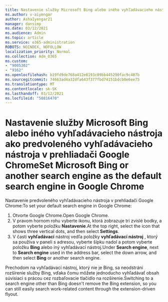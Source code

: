 ```yaml
---
title: Nastavenie služby Microsoft Bing alebo iného vyhľadávacieho nástroja ako predvoleného vyhľadávacieho nástroja v prehliadači Google Chrome
ms.author: v-aiyengar
author: AshaIyengar21
manager: dansimp
ms.date: 03/12/2021
ms.audience: Admin
ms.topic: article
ms.service: o365-administration
ROBOTS: NOINDEX, NOFOLLOW
localization_priority: Normal
ms.collection: Adm_O365
ms.custom:
- "9005302"
- "9162"
ms.openlocfilehash: b19fd9de768a412e8193c09bb445290fac9c407b
ms.sourcegitcommit: 74663ad4a32dfa643f377fbd74151bdcb0e6ee75
ms.translationtype: MT
ms.contentlocale: sk-SK
ms.lasthandoff: 03/12/2021
ms.locfileid: "50816470"
---
```

# <a name="set-microsoft-bing-or-another-search-engine-as-the-default-search-engine-in-google-chrome"></a><span data-ttu-id="481f3-102">Nastavenie služby Microsoft Bing alebo iného vyhľadávacieho nástroja ako predvoleného vyhľadávacieho nástroja v prehliadači Google Chrome</span><span class="sxs-lookup"><span data-stu-id="481f3-102">Set Microsoft Bing or another search engine as the default search engine in Google Chrome</span></span>

<span data-ttu-id="481f3-103">Nastavenie predvoleného vyhľadávacieho nástroja v prehliadači Google Chrome:</span><span class="sxs-lookup"><span data-stu-id="481f3-103">To set your default search engine in Google Chrome:</span></span>

1. <span data-ttu-id="481f3-104">Otvorte Google Chrome.</span><span class="sxs-lookup"><span data-stu-id="481f3-104">Open Google Chrome.</span></span>
1. <span data-ttu-id="481f3-105">V pravom hornom rohu vyberte ikonu, ktorá zobrazuje tri zvislé bodky, a potom vyberte položku **Nastavenie**.</span><span class="sxs-lookup"><span data-stu-id="481f3-105">At the top right, select the icon that shows three vertical dots, and then select **Settings**.</span></span>
1. <span data-ttu-id="481f3-106">V časti **vyhľadávací** nástroj vedľa položky **vyhľadávací nástroj** , ktorý sa používa v paneli s adresou, vyberte šípku nadol a potom vyberte položku **Bing** alebo iný vyhľadávací nástroj.</span><span class="sxs-lookup"><span data-stu-id="481f3-106">Under **Search engine**, next to **Search engine** used in the address bar, select the down arrow, and then select **Bing** or another search engine.</span></span>

<span data-ttu-id="481f3-107">Prechodom na vyhľadávací nástroj, ktorý nie je Bing, sa neodstráni rozšírenie služby Bing, vďaka čomu môžete jednoducho vyhľadávať obsah súvisiaci s prácou cez rozbaľovacie tlačidlo na rozšírenie.</span><span class="sxs-lookup"><span data-stu-id="481f3-107">Switching to a search engine other than Bing doesn't remove the Bing extension, so you can still easily search work-related content through the extension-driven flyout.</span></span>
